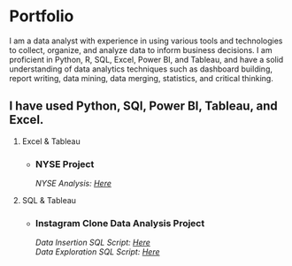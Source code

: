 # Portfolio
I am a data analyst with experience in using various tools and technologies to collect, organize, and analyze data to inform business decisions. I am proficient in Python, R, SQL, Excel, Power BI, and Tableau, and have a solid understanding of data analytics techniques such as dashboard building, report writing, data mining, data merging, statistics, and critical thinking.

## I have used Python, SQl, Power BI, Tableau, and Excel. 

1. Excel & Tableau
    * ### NYSE Project
        _NYSE Analysis: [Here](https://github.com/riddhikhokhariya/DataAnalystPortfolio/blob/main/NYSE_Analysis.xlsx)_  

3. SQL & Tableau  
    * ### Instagram Clone Data Analysis Project
        _Data Insertion SQL Script: [Here](https://github.com/riddhikhokhariya/DataAnalystPortfolio/blob/main/Intsagram%20Clone%20data%20Insertion%20-%20SQL)   
      Data Exploration SQL Script:  [Here](https://github.com/riddhikhokhariya/DataAnalystPortfolio/blob/main/Instagram%20clone%20data%20analysis%20-%20SQL)_
